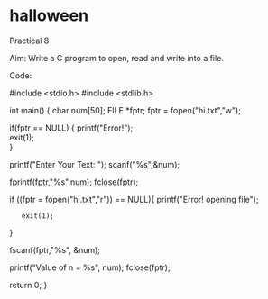 # halloween


Practical 8

Aim: Write a C program to open, read and write into a file.


Code:

#include <stdio.h>
#include <stdlib.h>

int main()
{
   char num[50];
   FILE *fptr;
   fptr = fopen("hi.txt","w");

   if(fptr == NULL)
   {
      printf("Error!");   
      exit(1);             
   }

   printf("Enter Your Text: ");
   scanf("%s",&num);

   fprintf(fptr,"%s",num);
   fclose(fptr);

   if ((fptr = fopen("hi.txt","r")) == NULL){
       printf("Error! opening file");

       exit(1);
   }

   fscanf(fptr,"%s", &num);

   printf("Value of n = %s", num);
   fclose(fptr); 
  

   return 0;
}
